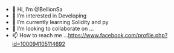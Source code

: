 - 👋 Hi, I’m @BellionSa
- 👀 I’m interested in Developing
- 🌱 I’m currently learning Solidity and py
- 💞️ I’m looking to collaborate on ...
- 📫 How to reach me ...https://www.facebook.com/profile.php?id=100094105114692

<!---
BellionSa/BellionSa is a ✨ special ✨ repository because its `README.md` (this file) appears on your GitHub profile.
You can click the Preview link to take a look at your changes.
--->
